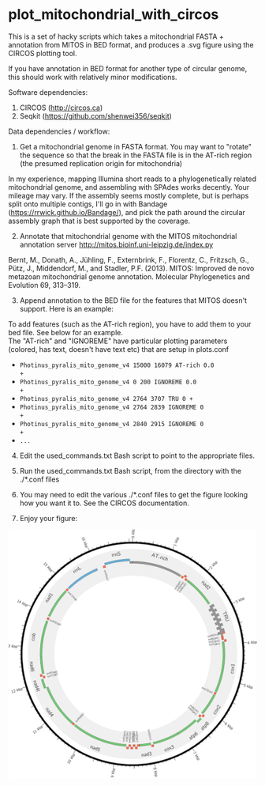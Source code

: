 # plot_mitochondrial_with_circos
This is a set of hacky scripts which takes a mitochondrial FASTA + annotation from MITOS in BED format, and produces a .svg figure using the CIRCOS plotting tool.

If you have annotation in BED format for another type of circular genome, this should work with relatively minor modifications.

Software dependencies:

1. CIRCOS (http://circos.ca)
2. Seqkit (https://github.com/shenwei356/seqkit) 

Data dependencies / workflow:

1) Get a mitochondrial genome in FASTA format.  You may want to "rotate" the sequence so that the break in the FASTA file is in the AT-rich region (the presumed replication origin for mitochondria)

In my experience, mapping Illumina short reads to a phylogenetically related mitochondrial genome, and assembling with SPAdes works decently.  Your mileage may vary.  If the assembly seems mostly complete, but is perhaps split onto multiple contigs, I'll go in with Bandage (https://rrwick.github.io/Bandage/), and pick the path around the circular assembly graph that is best supported by the coverage.

2) Annotate that mitochondrial genome with the MITOS mitochondrial annotation server http://mitos.bioinf.uni-leipzig.de/index.py

Bernt, M., Donath, A., Jühling, F., Externbrink, F., Florentz, C., Fritzsch, G., Pütz, J., Middendorf, M., and Stadler, P.F. (2013). MITOS: Improved de novo metazoan mitochondrial genome annotation. Molecular Phylogenetics and Evolution 69, 313–319.

3) Append annotation to the BED file for the features that MITOS doesn't support.  Here is an example:

To add features (such as the AT-rich region), you have to add them to your bed file.  See below for an example.  
The "AT-rich" and "IGNOREME" have particular plotting parameters (colored, has text, doesn't have text etc) that are setup in plots.conf

- <code>Photinus_pyralis_mito_genome_v4 15000 16079 AT-rich 0.0 +</code>
- <code>Photinus_pyralis_mito_genome_v4 0 200 IGNOREME  0.0 +</code>
- <code>Photinus_pyralis_mito_genome_v4	2764	3707	TRU	0	+</code>
- <code>Photinus_pyralis_mito_genome_v4	2764	2839	IGNOREME	0	+</code>
- <code>Photinus_pyralis_mito_genome_v4	2840  2915  IGNOREME	0	+</code>
- <code>...</code>

4) Edit the used_commands.txt Bash script to point to the appropriate files.

5) Run the used_commands.txt Bash script, from the directory with the ./*.conf files

6) You may need to edit the various ./*.conf files to get the figure looking how you want it to.  See the CIRCOS documentation.

7) Enjoy your figure:

![alt tag](https://github.com/photocyte/plot_mitochondrial_genome_with_CIRCOS/blob/master/output_example.png)
